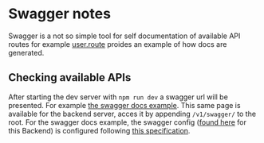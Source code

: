 # Swagger notes
Swagger is a not so simple tool for self documentation of available API routes for example [user.route](https://github.com/NevadaComp4050/VivaMQ/blob/main/backend/src/modules/users/users.route.ts) proides an example of how docs are generated.



## Checking available APIs
After starting the dev server with `npm run dev` a swagger url will be presented. For example [the swagger docs example](https://petstore.swagger.io/#/). This same page is available for the backend server, acces it by appending `/v1/swagger/` to the root. For the swagger docs example, the swagger config ([found here](../../backend/src/config/express-jsdoc-swagger.config.ts) for this Backend) is configured following [this specification](https://swagger.io/specification/v2/).
